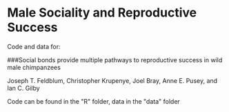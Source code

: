 # Male Sociality and Reproductive Success

Code and data for: 

###Social bonds provide multiple pathways to reproductive success in wild male chimpanzees

Joseph T. Feldblum, Christopher Krupenye, Joel Bray, Anne E. Pusey, and Ian C. Gilby

Code can be found in the "R" folder, data in the "data" folder